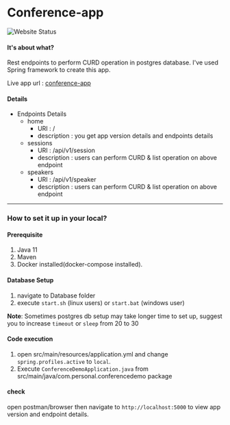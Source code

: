 # Conference-app
![Website Status](https://img.shields.io/website?url=https%3A%2F%2Fconference-app-spring-rest-api.herokuapp.com%2F)

#### It's about what?
Rest endpoints to perform CURD operation in postgres database. I've used Spring framework to create this app.

Live app url : [conference-app](https://conference-app-spring-rest-api.herokuapp.com/) 

#### Details
- Endpoints Details
  - home
    - URI         : /
    - description : you get app version details and endpoints details
  - sessions
    - URI         : /api/v1/session 
    - description : users can perform CURD & list operation on above endpoint
  - speakers
    - URI           : /api/v1/speaker
    - description : users can perform CURD & list operation on above endpoint


---
### How to set it up in your local?

#### Prerequisite
1. Java 11
2. Maven
3. Docker installed(docker-compose installed).

#### Database Setup
1. navigate to Database folder
2. execute `start.sh` (linux users) or `start.bat` (windows user)

**Note**: Sometimes postgres db setup may take longer time to set up, suggest you to increase `timeout` or `sleep` from 20 to 30

#### Code execution
1. open src/main/resources/application.yml and change `spring.profiles.active` to `local`.
2. Execute `ConferenceDemoApplication.java` from src/main/java/com.personal.conferencedemo package

#### check
open postman/browser then navigate to `http://localhost:5000` to view app version and endpoint details.